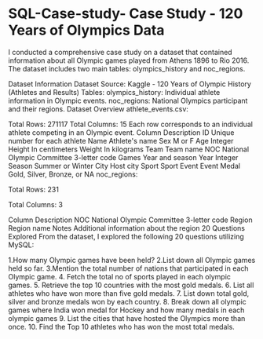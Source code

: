 # SQL-Case-study- Case Study - 120 Years of Olympics Data
I conducted a comprehensive case study on a dataset that contained information about all Olympic games played from Athens 1896 to Rio 2016. The dataset includes two main tables: olympics_history and noc_regions.

Dataset Information
Dataset Source: Kaggle - 120 Years of Olympic History (Athletes and Results)
Tables:
olympics_history: Individual athlete information in Olympic events.
noc_regions: National Olympics participant and their regions.
Dataset Overview
athlete_events.csv:

Total Rows: 271117
Total Columns: 15
Each row corresponds to an individual athlete competing in an Olympic event.
Column	Description
ID	Unique number for each athlete
Name	Athlete's name
Sex	M or F
Age	Integer
Height	In centimeters
Weight	In kilograms
Team	Team name
NOC	National Olympic Committee 3-letter code
Games	Year and season
Year	Integer
Season	Summer or Winter
City	Host city
Sport	Sport
Event	Event
Medal	Gold, Silver, Bronze, or NA
noc_regions:

Total Rows: 231

Total Columns: 3

Column	Description
NOC	National Olympic Committee 3-letter code
Region	Region name
Notes	Additional information about the region
20 Questions Explored
From the dataset, I explored the following 20 questions utilizing MySQL:

1.How many Olympic games have been held?
2.List down all Olympic games held so far.
3.Mention the total number of nations that participated in each Olympic game.
4. Fetch the total no of sports played in each olympic games.
5. Retrieve the top 10 countries with the most gold medals.
6. List all athletes who have won more than five gold medals.
7. List down total gold, silver and bronze medals won by each country.
8. Break down all olympic games where India won medal for Hockey and how many medals in each olympic games
9. List the cities that have hosted the Olympics more than once.
10. Find the Top 10 athletes who has won the most total medals.
 









